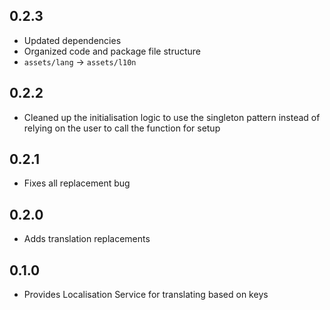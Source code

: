 ## 0.2.3

- Updated dependencies
- Organized code and package file structure
- `assets/lang` -> `assets/l10n`

## 0.2.2

- Cleaned up the initialisation logic to use the singleton pattern instead of relying on the user to call the function for setup

## 0.2.1

- Fixes all replacement bug

## 0.2.0

- Adds translation replacements

## 0.1.0

- Provides Localisation Service for translating based on keys
